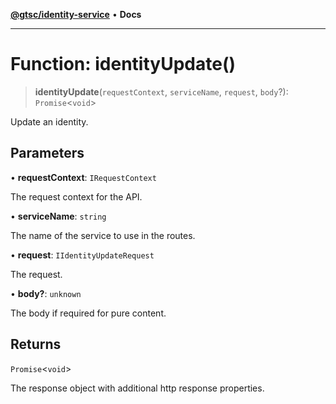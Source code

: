[**@gtsc/identity-service**](../overview.md) • **Docs**

***

# Function: identityUpdate()

> **identityUpdate**(`requestContext`, `serviceName`, `request`, `body`?): `Promise`\<`void`\>

Update an identity.

## Parameters

• **requestContext**: `IRequestContext`

The request context for the API.

• **serviceName**: `string`

The name of the service to use in the routes.

• **request**: `IIdentityUpdateRequest`

The request.

• **body?**: `unknown`

The body if required for pure content.

## Returns

`Promise`\<`void`\>

The response object with additional http response properties.
